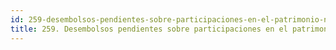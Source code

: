 ```yaml
---
id: 259-desembolsos-pendientes-sobre-participaciones-en-el-patrimonio-neto-a-largo-plazo
title: 259. Desembolsos pendientes sobre participaciones en el patrimonio neto a largo plazo
---
```

